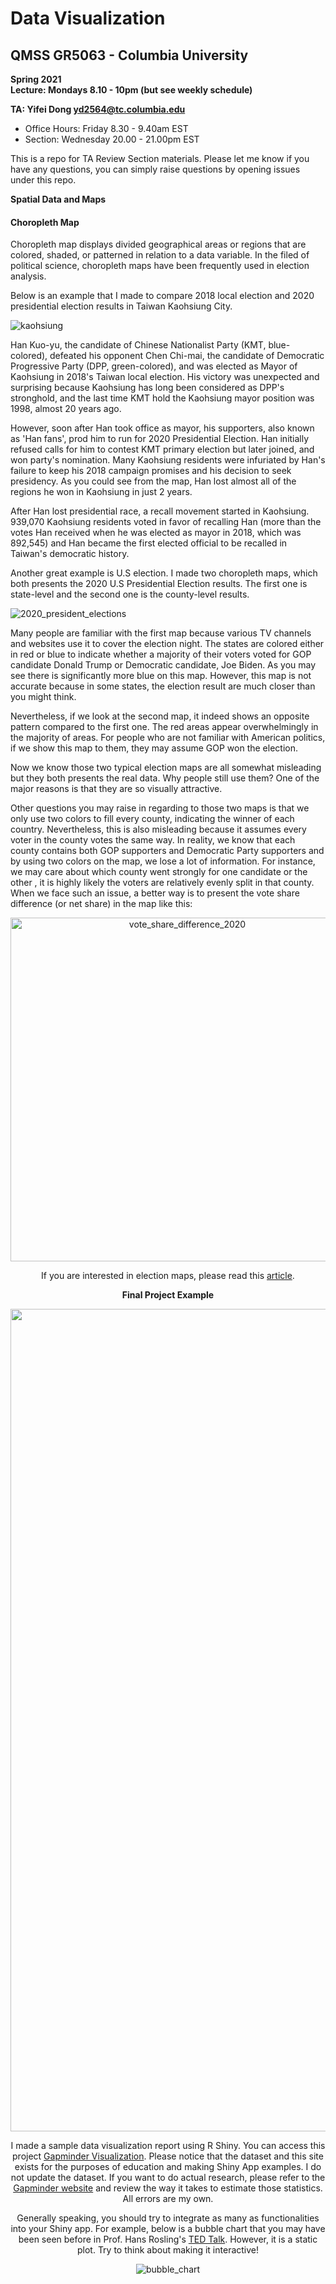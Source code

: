 Data Visualization
======================

QMSS GR5063 - Columbia University
--------------------------------

**Spring 2021**  
**Lecture: Mondays 8.10 - 10pm (but see weekly schedule)**  

**TA: Yifei Dong [yd2564@tc.columbia.edu](yd2564@tc.columbia.edu)**
  + Office Hours: Friday 8.30 - 9.40am EST
  + Section: Wednesday 20.00 - 21.00pm EST

This is a repo for TA Review Section materials. Please let me know if you have any
questions, you can simply raise questions by opening issues under this repo.

**Spatial Data and Maps**

#### Choropleth Map
Choropleth map displays divided geographical areas or regions that are colored, shaded,
or patterned in relation to a data variable. In the filed of political science, choropleth maps have been frequently used in election analysis.

Below is an example that I made to compare 2018 local election and 2020 presidential election results in Taiwan Kaohsiung City.

![kaohsiung](https://user-images.githubusercontent.com/38272447/106042058-94acee00-60aa-11eb-8956-c84a3bf767a8.png)

Han Kuo-yu, the candidate of Chinese Nationalist Party (KMT, blue-colored), defeated his opponent Chen Chi-mai, the candidate of Democratic Progressive Party (DPP, green-colored), and was elected as Mayor of Kaohsiung in 2018's Taiwan local election. His victory was unexpected and surprising because Kaohsiung has long been considered as DPP's stronghold, and the last time KMT hold the Kaohsiung mayor position was 1998, almost 20 years ago.

However, soon after Han took office as mayor, his supporters, also known as 'Han fans', prod him to run for 2020 Presidential Election. Han initially refused calls for him to contest KMT primary election but later joined, and won party's nomination. Many Kaohsiung residents were infuriated by Han's failure to keep his 2018 campaign promises and his decision to seek presidency. As you could see from the map, Han lost almost all of the regions he won in Kaohsiung in just 2 years.

After Han lost presidential race, a recall movement started in Kaohsiung. 939,070 Kaohsiung residents voted in favor of recalling Han (more than the votes Han received when he was elected as mayor in 2018, which was 892,545) and Han became the first elected official to be recalled in Taiwan's democratic history.

Another great example is U.S election. I made two choropleth maps, which both presents the 2020 U.S Presidential Election results. The first one is state-level and the second one is the county-level results.

![2020_president_elections](https://user-images.githubusercontent.com/38272447/106251764-62eb7280-61e3-11eb-8f30-273423a80bdf.png)

Many people are familiar with the first map because various TV channels and websites use it to cover the election night. The states are colored either in red or blue to indicate whether a majority of their voters voted for GOP candidate Donald Trump or Democratic candidate, Joe Biden. As you may see there is significantly more blue on this map. However, this map is not accurate because in some states, the election result are much closer than you might think.

Nevertheless, if we look at the second map, it indeed shows an opposite pattern compared to the first one. The red areas appear overwhelmingly in the majority of areas. For people who are not familiar with American politics, if we show this map to them, they may assume GOP won the election.

Now we know those two typical election maps are all somewhat misleading but they both presents the real data. Why people still use them? One of the major reasons is that they are so visually attractive.

Other questions you may raise in regarding to those two maps is that we only use two colors to fill every county, indicating the winner of each country. Nevertheless, this is also misleading because it assumes every voter in the county votes the same way. In reality, we know that each county contains both GOP supporters and Democratic Party supporters and by using two colors on the map, we lose a lot of information. For instance, we may care about which county went strongly for one candidate or the other , it is highly likely the voters are relatively evenly split in that county. When we face such an issue, a better way is to present the vote share difference (or net share) in the map like this:

<center><img width = '550' alt = "vote_share_difference_2020" src = "https://user-images.githubusercontent.com/38272447/106402415-58a1c200-63f7-11eb-86c3-2978663181af.png">

If you are interested in election maps, please read this [article](https://www.washingtonpost.com/graphics/politics/2016-election/how-election-maps-lie/).

**Final Project Example**

<img width="1316" alt="shiny_example" src="https://user-images.githubusercontent.com/38272447/105622382-3698b600-5ddf-11eb-91a0-82143dc0c960.png">

I made a sample data visualization report using R Shiny. You can access this project [Gapminder Visualization](https://rodericktung.shinyapps.io/gapminder_shiny/). Please notice that the dataset and this site exists for the
purposes of education and making Shiny App examples. I do not update the dataset. If
you want to do actual research, please refer to the [Gapminder website](https://www.gapminder.org/) and review the way it takes to estimate those statistics. All errors are my own.

Generally speaking, you should try to integrate as many as functionalities into your
Shiny app. For example, below is a bubble chart that you may have been seen before in Prof. Hans Rosling's [TED Talk](https://www.ted.com/talks/hans_rosling_the_best_stats_you_ve_ever_seen). However, it is a static plot. Try to think about making it interactive!

![bubble_chart](https://user-images.githubusercontent.com/38272447/105622389-4e703a00-5ddf-11eb-94b7-af18224b3073.png)
